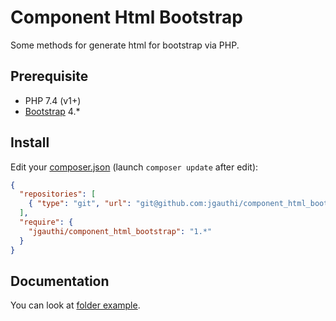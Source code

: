 # Component Html Bootstrap
Some methods for generate html for bootstrap via PHP.

## Prerequisite

* PHP 7.4 (v1+)
* [Bootstrap](https://getbootstrap.com/docs/4.5/getting-started/introduction/) 4.*

## Install
Edit your [composer.json](https://getcomposer.org) (launch `composer update` after edit):
```json
{
  "repositories": [
    { "type": "git", "url": "git@github.com:jgauthi/component_html_bootstrap.git" }
  ],
  "require": {
    "jgauthi/component_html_bootstrap": "1.*"
  }
}
```


## Documentation
You can look at [folder example](example).
